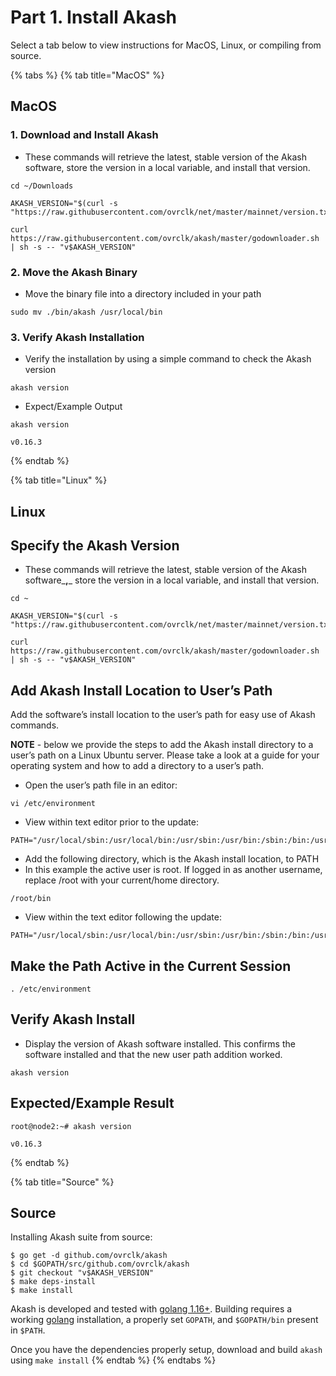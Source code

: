 # Part 1. Install Akash

Select a tab below to view instructions for MacOS, Linux, or compiling from source.

{% tabs %}
{% tab title="MacOS" %}
## MacOS

### 1. Download and Install Akash

* These commands will retrieve the latest, stable version of the Akash software, store the version in a local variable, and install that version.

```
cd ~/Downloads

AKASH_VERSION="$(curl -s "https://raw.githubusercontent.com/ovrclk/net/master/mainnet/version.txt")"

curl https://raw.githubusercontent.com/ovrclk/akash/master/godownloader.sh | sh -s -- "v$AKASH_VERSION"
```

### 2. Move the Akash Binary

* Move the binary file into a directory included in your path

```
sudo mv ./bin/akash /usr/local/bin
```

### 3. Verify Akash Installation

* Verify the installation by using a simple command to check the Akash version

```
akash version
```

* Expect/Example Output

```
akash version

v0.16.3
```
{% endtab %}

{% tab title="Linux" %}
## Linux



## **Specify the Akash Version**



* These commands will retrieve the latest, stable version of the Akash software_**,**_ store the version in a local variable, and install that version.

```
cd ~

AKASH_VERSION="$(curl -s "https://raw.githubusercontent.com/ovrclk/net/master/mainnet/version.txt")"

curl https://raw.githubusercontent.com/ovrclk/akash/master/godownloader.sh | sh -s -- "v$AKASH_VERSION"
```



## **Add Akash Install Location to User’s Path**

Add the software’s install location to the user’s path for easy use of Akash commands.

**NOTE** - below we provide the steps to add the Akash install directory to a user’s path on a Linux Ubuntu server.  Please take a look at a guide for your operating system and how to add a directory to a user’s path.

* Open the user’s path file in an editor:

```
vi /etc/environment
```

* View within text editor prior to the update:

```
PATH="/usr/local/sbin:/usr/local/bin:/usr/sbin:/usr/bin:/sbin:/bin:/usr/games:/usr/local/games:/snap/bin"
```

* Add the following directory, which is the Akash install location, to PATH
* In this example the active user is root.  If logged in as another username, replace /root with your current/home directory.

```
/root/bin
```

* View within the text editor following the update:

```
PATH="/usr/local/sbin:/usr/local/bin:/usr/sbin:/usr/bin:/sbin:/bin:/usr/games:/usr/local/games:/snap/bin:/root/bin"
```

## Make the Path Active in the Current Session

```
. /etc/environment
```

## Verify Akash Install

* Display the version of Akash software installed. This confirms the software installed and that the new user path addition worked.

```
akash version
```

## Expected/Example Result

```
root@node2:~# akash version

v0.16.3
```
{% endtab %}

{% tab title="Source" %}
## Source

Installing Akash suite from source:

```
$ go get -d github.com/ovrclk/akash
$ cd $GOPATH/src/github.com/ovrclk/akash
$ git checkout "v$AKASH_VERSION"
$ make deps-install
$ make install
```



Akash is developed and tested with [golang 1.16+](https://golang.org/). Building requires a working [golang](https://golang.org/) installation, a properly set `GOPATH`, and `$GOPATH/bin` present in `$PATH`.

Once you have the dependencies properly setup, download and build `akash` using `make install`
{% endtab %}
{% endtabs %}

